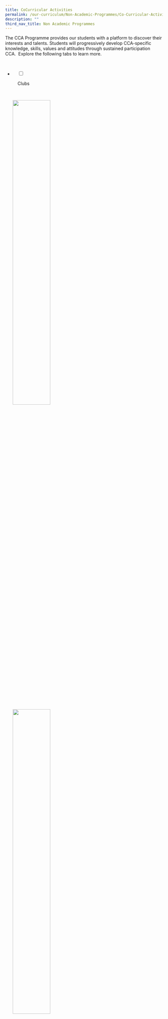 ```yaml
---
title: CoCurricular Activities
permalink: /our-curriculum/Non-Academic-Programmes/Co-Curricular-Activities/
description: ""
third_nav_title: Non Academic Programmes
---
```

The CCA Programme provides our students with a platform to discover their interests and talents. Students will progressively develop CCA-specific knowledge, skills, values and attitudes through sustained participation CCA.  Explore the following tabs to learn more.

<ul class="jekyllcodex_accordion">

  <li>

    <input type="checkbox" id="accordion1">

    <label for="accordion1">Clubs</label>

    <div>

<p> 
<a href="/cca/Clubs/Digital-Animation-Club/" target = "\_blank"> <img style="width:50%" src="/images/Our%20Curriculum/Non%20Academic%20Programmes/CoCurricular%20Activities/CCA%20Activities/CA1.png"></a><br>
	<a href="/cca/Clubs/Media-Club-Audio-Visual-Photography-Videography/" target = "\_blank"> <img style="width:50%" src="/images/Our%20Curriculum/Non%20Academic%20Programmes/CoCurricular%20Activities/CCA%20Activities/CA2.png"></a><br>
	<a href="/cca/Clubs/MARS-CLUB-MECHATRONICS-AERONAUTICS-AND-ROBOTICS/" target = "\_blank"> <img style="width:50%" src="/images/Our%20Curriculum/Non%20Academic%20Programmes/CoCurricular%20Activities/CCA%20Activities/CA3.png"></a>
</p>

    </div>

</li>
	<li>

    <input type="checkbox" id="accordion2">

    <label for="accordion2">Performing Arts</label>

    <div>

      <p> <a href="/cca/Performing-Arts/Concert-Band/" target = "\_blank"> <img style="width:50%" src="/images/Our%20Curriculum/Non%20Academic%20Programmes/CoCurricular%20Activities/CCA%20Activities/PA1.png"></a><br>
			<a href="/cca/Performing-Arts/Chinese-Dance/" target = "\_blank"> <img style="width:50%" src="/images/Our%20Curriculum/Non%20Academic%20Programmes/CoCurricular%20Activities/CCA%20Activities/PA2.png"></a><br>
			<a href="/cca/Performing-Arts/Choir/" target = "\_blank"> <img style="width:50%" src="/images/Our%20Curriculum/Non%20Academic%20Programmes/CoCurricular%20Activities/CCA%20Activities/PA3.png"></a><br>
			<a href="/cca/Performing-Arts/English-Drama/" target = "\_blank"> <img style="width:50%" src="/images/Our%20Curriculum/Non%20Academic%20Programmes/CoCurricular%20Activities/CCA%20Activities/PA4.png"></a><br>
			<a href="/cca/Performing-Arts/Indian-Dance/" target = "\_blank"> <img style="width:50%" src="/images/Our%20Curriculum/Non%20Academic%20Programmes/CoCurricular%20Activities/CCA%20Activities/PA5.png"></a><br>
			<a href="/cca/Performing-Arts/Malay-Dance/" target = "\_blank"> <img style="width:50%" src="/images/Our%20Curriculum/Non%20Academic%20Programmes/CoCurricular%20Activities/CCA%20Activities/PA6.png"></a>
			</p>

    </div>

</li>
	
<li>

    <input type="checkbox" id="accordion3">

    <label for="accordion3">Physical Sports</label>

    <div>

<p> <a href="/cca/Physical-Sports/Badminton-Boys-Girls/" target = "\_blank"> <img style="width:50%" src="/images/Our%20Curriculum/Non%20Academic%20Programmes/CoCurricular%20Activities/CCA%20Activities/PS1.png"></a><br>
			<a href="/cca/Physical-Sports/Basketball-Boys/" target = "\_blank"> <img style="width:50%" src="/images/Our%20Curriculum/Non%20Academic%20Programmes/CoCurricular%20Activities/CCA%20Activities/PS2.png"></a><br>
			<a href="/cca/Physical-Sports/Floorball-Boys/" target = "\_blank"> <img style="width:50%" src="/images/Our%20Curriculum/Non%20Academic%20Programmes/CoCurricular%20Activities/CCA%20Activities/PS3.png"></a><br>
			<a href="/cca/Physical-Sports/Netball/" target = "\_blank"> <img style="width:50%" src="/images/Our%20Curriculum/Non%20Academic%20Programmes/CoCurricular%20Activities/CCA%20Activities/PS4.png"></a>
			</p>

    </div>

</li>
	
<li>

    <input type="checkbox" id="accordion4">

    <label for="accordion4">Uniformed Groups</label>

    <div>

<p> <a href="/cca/Uniformed-Groups/NPCC/" target = "\_blank"> <img style="width:50%" src="/images/Our%20Curriculum/Non%20Academic%20Programmes/CoCurricular%20Activities/CCA%20Activities/UG1.png"></a><br>
			<a href="/cca/Uniformed-Groups/Red-Cross-Youth/" target = "\_blank"> <img style="width:50%" src="/images/Our%20Curriculum/Non%20Academic%20Programmes/CoCurricular%20Activities/CCA%20Activities/UG2.png"></a>
			</p>

  </div>

</li>
	
<li>

    <input type="checkbox" id="accordion5">

    <label for="accordion5">CCA Schedule</label>

    <div>

			<p> 
<a href="files/CCA%20Schedule/2021%20eCCA%20Schedule%20October%20-%20November%202021.pdf" target = "\_blank">2021 e-CCA Training schedule October - November holidays (Updated on 28 Oct 2021)</a><br>
<a href="files/CCA%20Schedule/2021%20eCCA%20Schedule%201st%20%204th%20Week%20of%20June%20Holidays%2024%20May%20to%2004%20June%20%2021%20to%2025%20June%202021.pdf" target = "\_blank">2021 e-CCA Training schedule June holidays Updated on 28 May 2021)</a><br>
<a href="/cca/Uniformed-Groups/NPCC/" target = "\_blank">ss</a><br>
<a href="/cca/Uniformed-Groups/NPCC/" target = "\_blank">ss</a><br>
			</p>

    </div>

</li>
	
<li>

    <input type="checkbox" id="accordion6">

    <label for="accordion6">CCA Learning Outcomes & Policy</label>

    <div>

<p> </p>

    </div>

</li>
	
	

	
</ul>